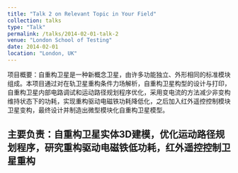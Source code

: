 ```yaml
---
title: "Talk 2 on Relevant Topic in Your Field"
collection: talks
type: "Talk"
permalink: /talks/2014-02-01-talk-2
venue: "London School of Testing"
date: 2014-02-01
location: "London, UK"
---
```


项目概要：自重构卫星是一种新概念卫星，由许多功能独立、外形相同的标准模块组成。本项目通过对在轨卫星重构条件力场解析，自重构卫星构型的设计与打印，自重构卫星内部电路调试和运动路径规划程序优化，采用变电流的方法减少非变构维持状态下的功耗，实现重构驱动电磁铁功耗降低化，之后加入红外遥控控制模块卫星变构，最终设计并制造出微型模块化自重构卫星模型。

主要负责：自重构卫星实体3D建模，优化运动路径规划程序，研究重构驱动电磁铁低功耗，红外遥控控制卫星重构
-
